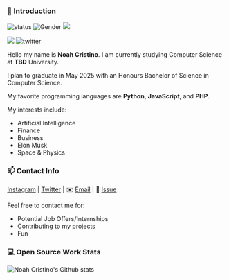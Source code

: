 ### 👋 Introduction

![status](https://img.shields.io/badge/status-up-brightgreen) ![Gender](https://img.shields.io/badge/gender-%F0%9F%A4%B5-lightgrey) ![](https://visitor-badge.glitch.me/badge?page_id=github.com/NoahCristino)

![](https://img.shields.io/github/followers/NoahCristino?style=social) ![twitter](https://img.shields.io/twitter/follow/NoahCristino?style=social)

Hello my name is **Noah Cristino**. I am currently studying Computer Science at **TBD** University. 

I plan to graduate in May 2025 with an Honours Bachelor of Science in Computer Science.

My favorite programming languages are **Python**, **JavaScript**, and **PHP**.

My interests include:
* Artificial Intelligence
* Finance
* Business
* Elon Musk
* Space & Physics

### 📫 Contact Info

[Instagram][-1] | [Twitter][0] | ✉️ [Email](mailto:cristinon@protonmail.com) | 💬 [Issue](https://github.com/NoahCristino/NoahCristino/issues/me) 

Feel free to contact me for:
* Potential Job Offers/Internships
* Contributing to my projects
* Fun

### 💻 Open Source Work Stats

![Noah Cristino's Github stats](https://github-readme-stats.vercel.app/api?username=NoahCristino&show_icons=true)

[-1]: https://www.instagram.com/noahcristino
[0]: https://twitter.com/NoahCristino
